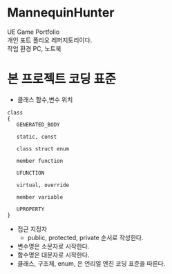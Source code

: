 # MannequinHunter
UE Game Portfolio <br/>
개인 포트 폴리오 레퍼지토리이다. <br/>
작업 환경 PC, 노트북 <br/>

# 본 프로젝트 코딩 표준

- 클래스 함수,변수 위치

```
class
{
   GENERATED_BODY

   static, const

   class struct enum

   member function

   UFUNCTION

   virtual, override

   member variable

   UPROPERTY
}
```
- 접근 지정자
  - public, protected, private 순서로 작성한다.
- 변수명은 소문자로 시작한다.
- 함수명은 대문자로 시작한다.
- 클래스, 구조체, enum, 은 언리얼 엔진 코딩 표준을 따른다.
